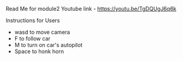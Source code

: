 Read Me for module2
Youtube link - https://youtu.be/TgDQUgJ6q6k

Instructions for Users
- wasd to move camera
- F to follow car
- M to turn on car's autopilot
- Space to honk horn
